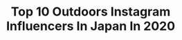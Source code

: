 ---
title: Top 10 Outdoors Instagram Influencers In Japan In 2020
description: >-
  Find top outdoors Instagram influencers in Japan in 2020. Most popular hashtags: #japan #camp #fishing #kyoto.
platform: Instagram
profiles:
  - username: "mii_raja"
    fullname: >-
      mii
    location: "Japan"
    followers: 10658
    engagement: 1673
    commentsToLikes: 0.054539
    avatar: "https://scontent-ams4-1.cdninstagram.com/v/t51.2885-19/s320x320/84322944_1014770692235439_8146884702255448064_n.jpg?_nc_ht=scontent-ams4-1.cdninstagram.com&_nc_ohc=My97KQMjD_UAX__7qK_&oh=da76ab38aaf8e28272f8f1b7811b1ad4&oe=5EB82411"
    verified: false
    hashtags: "#kitty, #ilovemycat, #outdoor, #pierce"
  - username: "cgerock"
    fullname: >-
      cgeRock
    location: "Japan"
    followers: 54746
    engagement: 670
    commentsToLikes: 0.023076
    avatar: "https://scontent-ams4-1.cdninstagram.com/v/t51.2885-19/s320x320/72214421_460519387901133_3152275441419550720_n.jpg?_nc_ht=scontent-ams4-1.cdninstagram.com&_nc_ohc=b03Rh3wb9icAX9Gy2Zq&oh=5b42f90b5d38032157751e48ed281ad8&oe=5EBB02A1"
    verified: false
    hashtags: "#toyphotography, #toyzsnap, #graphicroozane, #toyphotographer"
  - username: "ri1ho"
    fullname: >-
      りほ
    location: "Japan"
    followers: 36783
    engagement: 483
    commentsToLikes: 0.012692
    avatar: "https://scontent-ams4-1.cdninstagram.com/v/t51.2885-19/s320x320/17077502_1752924145035362_4886223879925661696_a.jpg?_nc_ht=scontent-ams4-1.cdninstagram.com&_nc_ohc=JHOgKCNw6iUAX9iNCI2&oh=514daa86bbebcfdabbb9ad2a5dd72c59&oe=5EB8566F"
    verified: false
    hashtags: "#touring, #fujimi, #jse, #workout"
  - username: "my_life_in_trek"
    fullname: >-
      Marika Ciaccia
    location: "Japan"
    followers: 21216
    engagement: 206
    commentsToLikes: 0.039316
    avatar: "https://scontent-amt2-1.cdninstagram.com/v/t51.2885-19/s320x320/90496391_1097749623935324_4390069468345139200_n.jpg?_nc_ht=scontent-amt2-1.cdninstagram.com&_nc_ohc=8eei_JK69_kAX9-Jj8_&oh=7d492fcc5e54839dd743aa0a31c9d416&oe=5EB53A89"
    verified: false
    hashtags: "#fuckthevirus, #salomonwmn"
  - username: "kasemaru.good.old.days"
    fullname: >-
      kasemaru
    location: "Japan"
    followers: 15348
    engagement: 1033
    commentsToLikes: 0.022110
    avatar: "https://scontent-lhr8-1.cdninstagram.com/v/t51.2885-19/s320x320/38868630_243144043206100_1698747960289918976_n.jpg?_nc_ht=scontent-lhr8-1.cdninstagram.com&_nc_ohc=OmOKf2Dd_kAAX-rrr-Y&oh=206e9bc805a67f962e922112d407e66d&oe=5EBABCE3"
    verified: false
    hashtags: "#wildcamp, #sunbeam, #backpacking, #japanesefood"
  - username: "mym__h"
    fullname: >-
      まゆみです。
    location: "Japan"
    followers: 6026
    engagement: 1887
    commentsToLikes: 0.018275
    avatar: "https://scontent-ams4-1.cdninstagram.com/v/t51.2885-19/s320x320/17266011_231712627295584_6097221962373791744_a.jpg?_nc_ht=scontent-ams4-1.cdninstagram.com&_nc_ohc=v68xT6fvC1YAX9H89Bc&oh=c05123246635885833b918d88b6c59f0&oe=5EBC05A1"
    verified: false
    hashtags: "#okamadon, #tekkotsucamping, #hinataoutdoor, #fashion"
  - username: "joelmcdowell"
    fullname: >-
      JOEL MCDOWELL | New Zealand
    location: "Japan"
    followers: 10138
    engagement: 636
    commentsToLikes: 0.046274
    avatar: "https://scontent-lhr8-1.cdninstagram.com/v/t51.2885-19/s320x320/91913843_2241557189473536_2786910553598066688_n.jpg?_nc_ht=scontent-lhr8-1.cdninstagram.com&_nc_ohc=sRjE5W9I8J8AX-Fqgl3&oh=3c13bb2446aad649c16972c6bb4f375d&oe=5EBC0FB5"
    verified: false
    hashtags: "#matsumoto, #yudanaka, #kathmandugear, #limpopo"
  - username: "ippei.janine"
    fullname: >-
      Ippei & Janine Photography
    location: "Japan"
    followers: 5174
    engagement: 758
    commentsToLikes: 0.042220
    avatar: "https://scontent-lhr8-1.cdninstagram.com/v/t51.2885-19/s320x320/42721032_282966002332964_5627293849463291904_n.jpg?_nc_ht=scontent-lhr8-1.cdninstagram.com&_nc_ohc=chT8jsBdhzcAX_ZJcXy&oh=225f85b5f30858819243924a59aaa4c5&oe=5EBA825D"
    verified: false
    hashtags: "#sonya9, #tokyofamilyweekend, #tokyopreweddingphotographer, #kidsatplay"
  - username: "mecan_"
    fullname: >-
      Steven West
    location: "Japan"
    followers: 9198
    engagement: 1403
    commentsToLikes: 0.029719
    avatar: "https://scontent-ams4-1.cdninstagram.com/v/t51.2885-19/s320x320/12383122_1563024644027594_1842733115_a.jpg?_nc_ht=scontent-ams4-1.cdninstagram.com&_nc_ohc=yigmPfeyi9oAX_qLUwD&oh=113e2b307b3baee1c189b169c41f3a3d&oe=5EB7B993"
    verified: false
    hashtags: "#jaws, #palau, #scubadiving, #dolphins"
  - username: "chizuru_1030"
    fullname: >-
      釣りガール💜CHIZURU
    location: "Japan"
    followers: 3345
    engagement: 1730
    commentsToLikes: 0.021184
    avatar: "https://scontent-amt2-1.cdninstagram.com/v/t51.2885-19/s320x320/61624995_2641258912568312_8832144028502851584_n.jpg?_nc_ht=scontent-amt2-1.cdninstagram.com&_nc_ohc=Cn5yopvKFmkAX8r8Qmy&oh=4b58f34f763952a6fbae15407cc7f228&oe=5EBC237C"
    verified: false
    hashtags: "#shimano, #dewycel, #preciousvaluabledewycel, #cat"
---